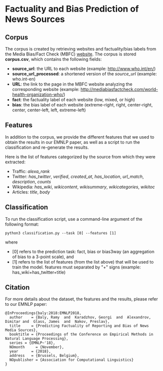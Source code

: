 # Factuality and Bias Prediction of News Sources

## Corpus
The corpus is created by retrieving websites and factuality/bias labels from the Media Bias/Fact Check (MBFC) [website](http://mediabiasfactcheck.com/). The corpus is stored **corpus.csv**, which contains the following fields:
* **source_url**: the URL to each website (example: http://www.who.int/en/)
* **source_url_processed**: a shortened version of the *source_url* (example: who.int-en)
* **URL**: the link to the page in the MBFC website analyzing the corresponding website (example: http://mediabiasfactcheck.com/world-health-organization-who/)
* **fact**: the factuality label of each website (low, mixed, or high)
* **bias**: the bias label of each website (extreme-right, right, center-right, center, center-left, left, extreme-left)

## Features
In addition to the corpus, we provide the different features that we used to obtain the results in our EMNLP paper, as well as a script to run the classification and re-generate the results.

Here is the list of features categorized by the source from which they were extracted:
* Traffic: *alexa_rank*
* Twitter: *has_twitter*, *verified*, *created_at*, *has_location*, *url_match*, *description*, *counts*
* Wikipedia: *has_wiki*, *wikicontent*, *wikisummary*, *wikicategories*, *wikitoc*
* Articles: *title*, *body*

## Classification
To run the classification script, use a command-line argument of the following format:

```
python3 classification.py --task [0] --features [1]
```

where
* [0] refers to the prediction task: fact, bias or bias3way (an aggregation of bias to a 3-point scale), and
* [1] refers to the list of features (from the list above) that will be used to train the model. features must separated by "+" signs (example: has_wiki+has_twitter+title)


## Citation
For more details about the dataset, the features and the results, please refer to our EMNLP paper:

```
@InProceedings{baly:2018:EMNLP2018,
  author    = {Baly, Ramy  and  Karadzhov, Georgi  and  Alexandrov, Dimitar and  Glass, James  and  Nakov, Preslav},
  title     = {Predicting Factuality of Reporting and Bias of News Media Sources},  
  booktitle = {Proceedings of the Conference on Empirical Methods in Natural Language Processing},
  series = {EMNLP~'18},
  NOmonth     = {November},
  year      = {2018},
  address   = {Brussels, Belgium},
  NOpublisher = {Association for Computational Linguistics}
}
```
